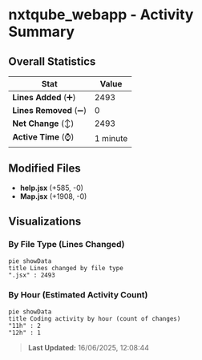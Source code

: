 # nxtqube_webapp - Activity Summary 

## Overall Statistics

| Stat                   | Value                                                             |
| ---------------------- | ----------------------------------------------------------------- |
| **Lines Added** (➕)   | 2493                                          |
| **Lines Removed** (➖) | 0                                        |
| **Net Change** (↕)    | 2493                |
| **Active Time** (⌚)   | 1 minute |


## Modified Files
- **help.jsx** (+585, -0)
- **Map.jsx** (+1908, -0)

## Visualizations

### By File Type (Lines Changed)

```mermaid
pie showData
title Lines changed by file type
".jsx" : 2493
```

### By Hour (Estimated Activity Count)

```mermaid
pie showData
title Coding activity by hour (count of changes)
"11h" : 2
"12h" : 1
```


> **Last Updated:** 16/06/2025, 12:08:44